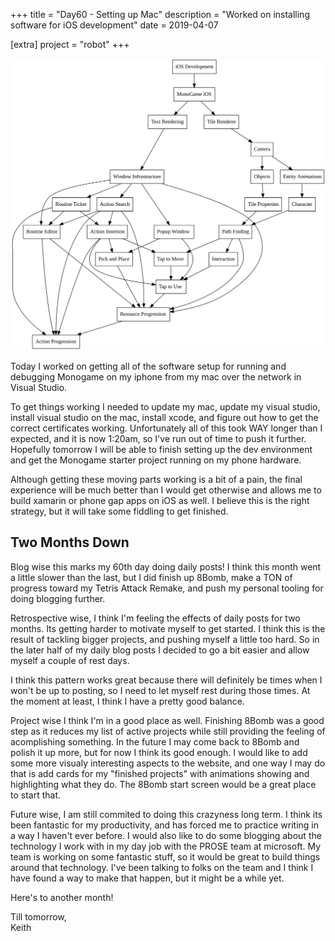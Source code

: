 +++
title = "Day60 - Setting up Mac"
description = "Worked on installing software for iOS development"
date = 2019-04-07

[extra]
project = "robot"
+++

![Todo](./todo.svg)

Today I worked on getting all of the software setup for running and debugging
Monogame on my iphone from my mac over the network in Visual Studio.

To get things working I needed to update my mac, update my visual studio,
install visual studio on the mac, install xcode, and figure out how to get the
correct certificates working. Unfortunately all of this took WAY longer than I
expected, and it is now 1:20am, so I've run out of time to push it further.
Hopefully tomorrow I will be able to finish setting up the dev environment and
get the Monogame starter project running on my phone hardware.

Although getting these moving parts working is a bit of a pain, the final
experience will be much better than I would get otherwise and allows me to build
xamarin or phone gap apps on iOS as well. I believe this is the right strategy,
but it will take some fiddling to get finished.

## Two Months Down

Blog wise this marks my 60th day doing daily posts! I think this month went a
little slower than the last, but I did finish up 8Bomb, make a TON of progress
toward my Tetris Attack Remake, and push my personal tooling for doing blogging
further.

Retrospective wise, I think I'm feeling the effects of daily posts for two
months. Its getting harder to motivate myself to get started. I think this is
the result of tackling bigger projects, and pushing myself a little too hard. So
in the later half of my daily blog posts I decided to go a bit easier and allow
myself a couple of rest days. 

I think this pattern works great because there will definitely be times when I
won't be up to posting, so I need to let myself rest during those times. At the
moment at least, I think I have a pretty good balance.

Project wise I think I'm in a good place as well. Finishing 8Bomb was a good
step as it reduces my list of active projects while still providing the feeling
of acomplishing something. In the future I may come back to 8Bomb and polish it
up more, but for now I think its good enough. I would like to add some more
visualy interesting aspects to the website, and one way I may do that is add
cards for my "finished projects" with animations showing and highlighting what
they do. The 8Bomb start screen would be a great place to start that.

Future wise, I am still commited to doing this crazyness long term. I think its
been fantastic for my productivity, and has forced me to practice writing in a
way I haven't ever before. I would also like to do some blogging about the
technology I work with in my day job with the PROSE team at microsoft. My team
is working on some fantastic stuff, so it would be great to build things around
that technology. I've been talking to folks on the team and I think I have found
a way to make that happen, but it might be a while yet.

Here's to another month!

Till tomorrow,  
Keith
